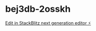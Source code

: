 # bej3db-2osskh

[Edit in StackBlitz next generation editor ⚡️](https://stackblitz.com/~/github.com/MELI220124/bej3db-2osskh)